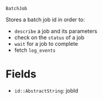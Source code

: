 ```
BatchJob
```

Stores a batch job id in order to:

  * `describe` a job and its parameters
  * check on the `status` of a job
  * `wait` for a job to complete
  * fetch `log_events`

# Fields

  * `id::AbstractString`: jobId
